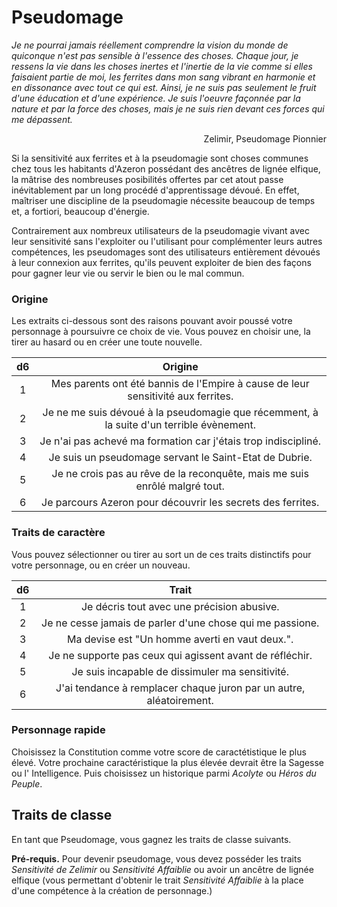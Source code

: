 # Pseudomage

*Je ne pourrai jamais réellement comprendre la vision du monde de quiconque n'est pas sensible à l'essence des choses. Chaque jour, je ressens la vie dans les choses inertes et l'inertie de la vie comme si elles faisaient partie de moi, les ferrites dans mon sang vibrant en harmonie et en dissonance avec tout ce qui est. Ainsi, je ne suis pas seulement le fruit d'une éducation et d'une expérience. Je suis l'oeuvre façonnée par la nature et par la force des choses, mais je ne suis rien devant ces forces qui me dépassent.*  

<p align="right"> 
Zelimir, Pseudomage Pionnier
</p>

Si la sensitivité aux ferrites et à la pseudomagie sont choses communes chez tous les habitants d'Azeron possédant des ancêtres de lignée elfique, la mâtrise des nombreuses posibilités offertes par cet atout passe inévitablement par un long procédé d'apprentissage dévoué. En effet, maîtriser une discipline de la pseudomagie nécessite beaucoup de temps et, a fortiori, beaucoup d'énergie.

Contrairement aux nombreux utilisateurs de la pseudomagie vivant avec leur sensitivité sans l'exploiter ou l'utilisant pour complémenter leurs autres compétences, les pseudomages sont des utilisateurs entièrement dévoués à leur connexion aux ferrites, qu'ils peuvent exploiter de bien des façons pour gagner leur vie ou servir le bien ou le mal commun.


### Origine

Les extraits ci-dessous sont des raisons pouvant avoir poussé votre personnage à poursuivre ce choix de vie. Vous pouvez en choisir une, la tirer au hasard ou en créer une toute nouvelle.


| d6  | Origine |
|:---:|:-----------:|
|  1  | Mes parents ont été bannis de l'Empire à cause de leur sensitivité aux ferrites. |
|  2  | Je ne me suis dévoué à la pseudomagie que récemment, à la suite d'un terrible évènement. |
|  3  | Je n'ai pas achevé ma formation car j'étais trop indiscipliné. |
|  4  | Je suis un pseudomage servant le Saint-Etat de Dubrie. |
|  5  | Je ne crois pas au rêve de la reconquête, mais me suis enrôlé malgré tout. |
|  6  | Je parcours Azeron pour découvrir les secrets des ferrites. |


### Traits de caractère

Vous pouvez sélectionner ou tirer au sort un de ces traits distinctifs pour votre personnage, ou en créer un nouveau.


| d6  | Trait |
|:---:|:-----------:|
|  1  | Je décris tout avec une précision abusive. |
|  2  | Je ne cesse jamais de parler d'une chose qui me passione. |
|  3  | Ma devise est "Un homme averti en vaut deux.". |
|  4  | Je ne supporte pas ceux qui agissent avant de réfléchir. |
|  5  | Je suis incapable de dissimuler ma sensitivité. |
|  6  | J'ai tendance à remplacer chaque juron par un autre, aléatoirement. |

### Personnage rapide

Choisissez la Constitution comme votre score de caractétistique le plus élevé. Votre prochaine caractéristique la plus élevée devrait être la Sagesse ou l' Intelligence. Puis choisissez un historique parmi *Acolyte* ou *Héros du Peuple*.

## Traits de classe

En tant que Pseudomage, vous gagnez les traits de classe suivants.

**Pré-requis.** Pour devenir pseudomage, vous devez posséder les traits *Sensitivité de Zelimir* ou *Sensitivité Affaiblie* ou avoir un ancêtre de lignée elfique (vous permettant d'obtenir le trait *Sensitivité Affaiblie* à la place d'une compétence à la création de personnage.)
